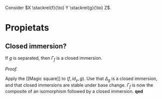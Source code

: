 Consider $X \stackrel{f}{\to} Y \stackrel{g}{\to} Z$.

# Propietats

## Closed immersion?

If $g$ is separated, then $\Gamma_f$ is a closed immersion.

*Proof.*

Apply the [[Magic square]] to $(f, id_y, g)$. Use that $\Delta_g$ is a closed immersion, and that closed immersions are stable under base change. $\Gamma_f$ is now the composite of an isomorphism followed by a closed immersion. **qed**